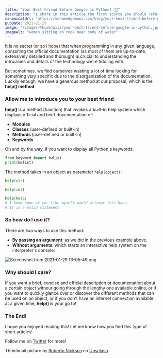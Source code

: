 ```yaml
---
title: "Your Best Friend Before Google in Python! 👩‍💻"
description: "I share in this article the first source you should refer to before Google when it comes to Python, it is the built in manual."
canonicalUrl: "https://mohamedyamani.com/blog/your-best-friend-before-google-in-python/"
pubDate: 2021-01-29
image: "/images/thumbnails/your-best-friend-before-google-in-python.jpg"
imageAlt: "women sitting on rock near body of water"
---
```


It is no secret (or so I hope) that when programming in any given language, consulting the official documentation (as most of them are up-to-date, extensively detailed and thorough) is crucial to understanding the intricacies and details of the technology we're fiddling with.

But sometimes, we find ourselves wasting a lot of time looking for something very specific due to the disorganization of the documentation. Luckily enough, we have a generous method at our proposal, which is the **help() method**

### Allow me to introduce you to your best friend

**help()** is a method (function) that invokes a built-in help system which displays official and brief documentation of:

- **Modules**
- **Classes** (user-defined or built-in)
- **Methods** (user-defined or built-in)
- **Keywords**

Oh and by the way, if you want to display all Python's keywords:

```python
from keyword import kwlist
print(kwlist)
```

The method takes in an object as parameter `help(object)`:

```python
help(str)

help(int)

help(help)
# I know some of you like myself would attempt this haha
# It is a valid statement
```

### So how do I use it?

There are two ways to use this method:

- **By passing an argument**: as we did in the previous example above.
- **Without arguments**: which starts an interactive help system on the interpreter's console:

![Screenshot from 2021-01-29 13-05-49.png](https://cdn.hashnode.com/res/hashnode/image/upload/v1611921962315/QWRomHZi7.png)

### Why should I care?

If you want a brief, concise and official description or documentation about a certain object without going through the lengthy one available online, or if you want to quickly glance over or discover the different methods that can be used on an object, or if you don't have an internet connection available at a given time, **help()** is your go to!

### The End!

I hope you enjoyed reading this! Let me know how you find this type of short articles!

Follow me on [Twitter](https://twitter.com/yamanidev) for more!

Thumbnail picture by [Roberto Nickson](https://unsplash.com/@rpnickson?utm_content=creditCopyText&utm_medium=referral&utm_source=unsplash) on [Unsplash](https://unsplash.com/photos/women-sitting-on-rock-near-body-of-water-vRAYwESFc-U?utm_content=creditCopyText&utm_medium=referral&utm_source=unsplash)
